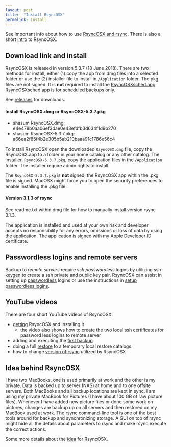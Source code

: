 ```yaml
---
layout: post
title:  "Install RsyncOSX"
permalink: Install
---
```

See important info about how to use [RsyncOSX and rsync](/HowtoUseRsyncOSX). There is also a short [intro](/Intro) to RsyncOSX.

## Download link and install

RsyncOSX is released in version 5.3.7 (18 June 2018). There are two methods for install, either (1) copy the app from dmg files into a selected folder or use the (2) installer file to install in `/Application` folder. The pkg files are not signed. It is **not** required to install the [RsyncOSXsched.app](https://github.com/rsyncOSX/RsyncOSXsched). RsyncOSXsched.app is for scheduled backups only.

See [releases](https://github.com/rsyncOSX/RsyncOSX/releases/tag/v5.3.7) for downloads.

#### Install RsyncOSX.dmg or  RsyncOSX-5.3.7.pkg

- shasum RsyncOSX.dmg: e4e478b0aa06ef3dae0e43efdfb3d634f1d9b270
- shasum RsyncOSX-5.3.7.pkg: a66ea2f85f4b2e305b5ab210baaa91c1786e56c4

To install RsyncOSX open the downloaded `RsyncOSX.dmg` file, copy the RsyncOSX.app to a folder in your home catalog or any other catalog. The installer, `RsyncOSX-5.3.7.pkg`, copy the application files in the `/Application` folder. The installer require admin rights to install.

The `RsyncOSX-5.3.7.pkg` is **not** signed, the RsyncOSX app within the .pkg file is signed. MacOSX might force you to open the security preferences to enable installing the .pkg file.

#### Version 3.1.3 of rsync

See readme.txt within dmg file for how to manually install version rsync 3.1.3.

The application is installed and used at your own risk and developer accepts no responsibility for any errors, omissions or loss of data by using the application. The application is signed with my Apple Developer ID certificate.

## Passwordless logins and remote servers

Backup to *remote servers* require *ssh passwordless* logins by utilizing ssh-keygen to create a ssh private and public key pair. RsyncOSX can assist in setting up [passwordless](/ssh) logins or use the instructions in [setup passwordless logins](/PasswordlessLogin).

## YouTube videos

There are four short YouTube videos of RsyncOSX:

- [getting](https://youtu.be/MrT8NzdF9dE) RsyncOSX and installing it
  - the video also shows how to create the two local ssh certificates for password less logins to remote server
- adding and executing the [first backup](https://youtu.be/8oe1lKgiDx8)
- doing a full [restore](https://youtu.be/-R6n_8fl6Ls) to a temporary local restore catalogs
- how to change [version of rsync](https://youtu.be/mVFL25-lo6Y) utilized by RsyncOSX


## Idea behind RsyncOSX

I have two MacBooks, one is used primarily at work and the other is my private. Data is backed up to server (NAS) at home and to one offsite servers. Both MacBooks and all backup locations are kept in sync. I am using my private MacBook for Pictures (I have about 100 GB of raw picture files). Whenever I have added new picture files or done some work on pictures, changes are backup up on all servers and then restored on my MacBook used at work. The rsync command-line tool is one of the best tools around for backup and synchronizing storage. A GUI on top of rsync might hide all the details about parameters to rsync and make rsync execute the correct actions.

Some more details about the [idea](/Idea) for RsyncOSX.
